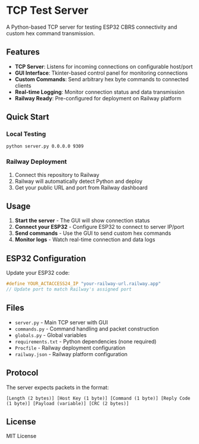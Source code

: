 # TCP Test Server

A Python-based TCP server for testing ESP32 CBRS connectivity and custom hex command transmission.

## Features

- **TCP Server**: Listens for incoming connections on configurable host/port
- **GUI Interface**: Tkinter-based control panel for monitoring connections
- **Custom Commands**: Send arbitrary hex byte commands to connected clients
- **Real-time Logging**: Monitor connection status and data transmission
- **Railway Ready**: Pre-configured for deployment on Railway platform

## Quick Start

### Local Testing
```bash
python server.py 0.0.0.0 9309
```

### Railway Deployment
1. Connect this repository to Railway
2. Railway will automatically detect Python and deploy
3. Get your public URL and port from Railway dashboard

## Usage

1. **Start the server** - The GUI will show connection status
2. **Connect your ESP32** - Configure ESP32 to connect to server IP/port
3. **Send commands** - Use the GUI to send custom hex commands
4. **Monitor logs** - Watch real-time connection and data logs

## ESP32 Configuration

Update your ESP32 code:
```c
#define YOUR_ACTACCESS24_IP "your-railway-url.railway.app"
// Update port to match Railway's assigned port
```

## Files

- `server.py` - Main TCP server with GUI
- `commands.py` - Command handling and packet construction
- `globals.py` - Global variables
- `requirements.txt` - Python dependencies (none required)
- `Procfile` - Railway deployment configuration
- `railway.json` - Railway platform configuration

## Protocol

The server expects packets in the format:
```
[Length (2 bytes)] [Host Key (1 byte)] [Command (1 byte)] [Reply Code (1 byte)] [Payload (variable)] [CRC (2 bytes)]
```

## License

MIT License
